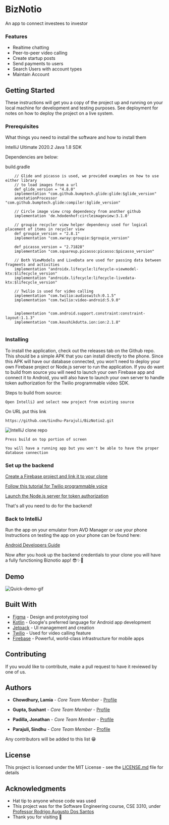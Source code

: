 # BizNotio
An app to connect investees to investor

### Features
* Realtime chatting 
* Peer-to-peer video calling
* Create startup posts
* Send payments to users
* Search Users with account types
* Maintain Account


## Getting Started


These instructions will get you a copy of the project up and running on your local machine for development and testing purposes. See deployment for notes on how to deploy the project on a live system.

### Prerequisites

What things you need to install the software and how to install them

IntelliJ Ultimate 2020.2
Java 1.8 SDK

Dependencies are below:

build.gradle
```
    // Glide and picasso is used, we provided examples on how to use either library
    // to load images from a url
    def glide_version = "4.8.0"
    implementation "com.github.bumptech.glide:glide:$glide_version"
    annotationProcessor "com.github.bumptech.glide:compiler:$glide_version"

    // Circle image view crop dependency from another github
    implementation 'de.hdodenhof:circleimageview:3.1.0'

    // groupie recycler view helper dependency used for logical placement of items in recycler view
    def groupie_version = "2.8.1"
    implementation "com.xwray:groupie:$groupie_version"

    def picasso_version = "2.71828"
    implementation "com.squareup.picasso:picasso:$picasso_version"

    // Both ViewModels and LiveData are used for passing data between fragments and activities
    implementation "androidx.lifecycle:lifecycle-viewmodel-ktx:$lifecycle_version"
    implementation "androidx.lifecycle:lifecycle-livedata-ktx:$lifecycle_version"

    // Twilio is used for video calling
    implementation "com.twilio:audioswitch:0.1.5"
    implementation "com.twilio:video-android:5.9.0"


    implementation "com.android.support.constraint:constraint-layout:1.1.3"
    implementation "com.koushikdutta.ion:ion:2.1.8"
    
```

### Installing

To install the application, check out the releases tab on the Github repo. This should be a simple APK 
that you can install directly to the phone. Since this APK will have our database connected, you won't 
need to deploy your own Firebase project or Node.js server to run the application. If you do want 
to build from source you will need to launch your own Firebase app and connect it to Android, you will
also have to launch your own server to handle token authorization for the Twilio programmable video SDK.


Steps to build from source:
```
Open IntelliJ and select new project from existing source 
```

On URL put this link
```
https://github.com/Sindhu-Parajuli/BizNotio2.git
```
![IntelliJ clone repo](https://i.ibb.co/ScYQhk2/image.png)

```
Press build on top portion of screen
```

```
You will have a running app but you won't be able to have the proper database connection 
```

### Set up the backend
[Create a Firebase project and link it to your clone](https://firebase.google.com/docs/android/setup)

[Follow this tutorial for Twilio programmable voice](https://github.com/twilio/video-quickstart-android)

[Launch the Node.js server for token authorization](https://github.com/TwilioDevEd/video-access-token-server-node)

That's all you need to do for the backend! 

### Back to IntelliJ
Run the app on your emulator from AVD Manager or use your phone
Instructions on testing the app on your phone can be found here:

[Android Developers Guide](https://developer.android.com/studio/run/device)


Now after you hook up the backend credentials to your clone
you will have a fully functioning Biznotio app! 😎✨🎉

## Demo
![Quick-demo-gif](https://media.giphy.com/media/W30YWRyCuy72mjlby6/source.gif)

## Built With

* [Figma](http://www.figma.com/) - Design and prototyping tool 
* [Kotlin](https://kotlinlang.org/) - Google's preferred language for Android app development
* [Jetpack](https://developer.android.com/jetpack/) - UI management and creation
* [Twilio](https://www.twilio.com/docs/video/) - Used for video calling feature
* [Firebase](https://firebase.google.com/) - Powerful, world-class infrastructure for mobile apps


## Contributing

If you would like to contribute, make a pull request to have it reviewed by one of us.

## Authors

* **Chowdhury, Lamia** - *Core Team Member* - [Profile](https://github.com/Lamiachowdhury)

* **Gupta, Sushant** - *Core Team Member* - [Profile](https://github.com/sushantcode)

* **Padilla, Jonathan** - *Core Team Member* - [Profile](https://github.com/jonathanpv)

* **Parajuli, Sindhu** - *Core Team Member* - [Profile](https://github.com/Sindhu-Parajuli)

Any contributors will be added to this list 😁

## License

This project is licensed under the MIT License - see the [LICENSE.md](LICENSE.md) file for details

## Acknowledgments

* Hat tip to anyone whose code was used
* This project was for the Software Engineering course, CSE 3310, under [Professor Rodrigo Augusto Dos Santos](https://mentis.uta.edu/explore/profile/rodrigo-augusto-silva-dos-santos) 
* Thank you for visiting 🎉
